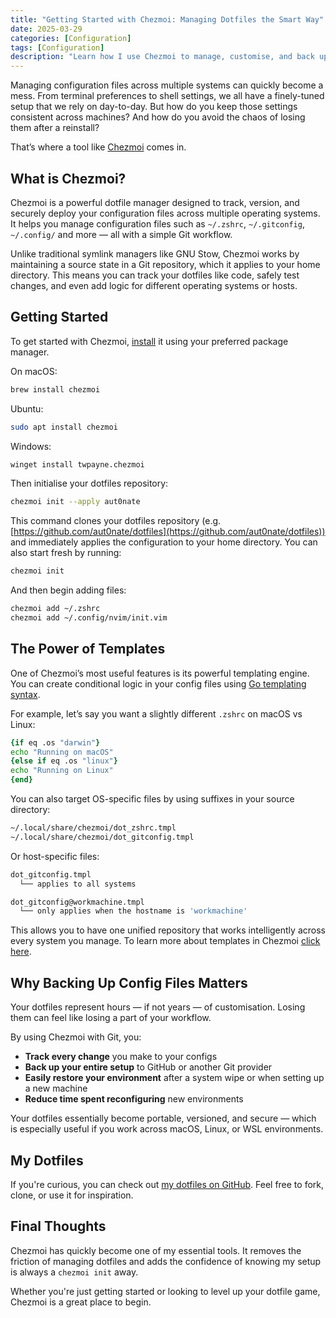 ```yaml
---
title: "Getting Started with Chezmoi: Managing Dotfiles the Smart Way"
date: 2025-03-29
categories: [Configuration]
tags: [Configuration]
description: "Learn how I use Chezmoi to manage, customise, and back up my dotfiles across multiple systems."
---
```


Managing configuration files across multiple systems can quickly become a mess. From terminal preferences to shell settings, we all have a finely-tuned setup that we rely on day-to-day. But how do you keep those settings consistent across machines? And how do you avoid the chaos of losing them after a reinstall?

That’s where a tool like [Chezmoi](https://www.chezmoi.io/) comes in.

## What is Chezmoi?

Chezmoi is a powerful dotfile manager designed to track, version, and securely deploy your configuration files across multiple operating systems. It helps you manage configuration files such as `~/.zshrc`, `~/.gitconfig`, `~/.config/` and more — all with a simple Git workflow.

Unlike traditional symlink managers like GNU Stow, Chezmoi works by maintaining a source state in a Git repository, which it applies to your home directory. This means you can track your dotfiles like code, safely test changes, and even add logic for different operating systems or hosts.

## Getting Started

To get started with Chezmoi, [install](https://www.chezmoi.io/install/) it using your preferred package manager.

On macOS:

```bash
brew install chezmoi
```

Ubuntu:

```bash
sudo apt install chezmoi
```

Windows:

```bash
winget install twpayne.chezmoi
```

Then initialise your dotfiles repository:

```bash
chezmoi init --apply aut0nate
```

This command clones your dotfiles repository (e.g. [https://github.com/aut0nate/dotfiles](https://github.com/aut0nate/dotfiles)) and immediately applies the configuration to your home directory. You can also start fresh by running:

```bash
chezmoi init
```

And then begin adding files:

```bash
chezmoi add ~/.zshrc
chezmoi add ~/.config/nvim/init.vim
```

## The Power of Templates

One of Chezmoi’s most useful features is its powerful templating engine. You can create conditional logic in your config files using [Go templating syntax](https://pkg.go.dev/text/template).

For example, let’s say you want a slightly different `.zshrc` on macOS vs Linux:

```zsh
{if eq .os "darwin"}
echo "Running on macOS"
{else if eq .os "linux"}
echo "Running on Linux"
{end}
```

You can also target OS-specific files by using suffixes in your source directory:

``` bash
~/.local/share/chezmoi/dot_zshrc.tmpl
~/.local/share/chezmoi/dot_gitconfig.tmpl
```

Or host-specific files:

``` bash
dot_gitconfig.tmpl
  └── applies to all systems

dot_gitconfig@workmachine.tmpl
  └── only applies when the hostname is 'workmachine'
```

This allows you to have one unified repository that works intelligently across every system you manage. To learn more about templates in Chezmoi [click here](https://www.chezmoi.io/user-guide/templating/).

## Why Backing Up Config Files Matters

Your dotfiles represent hours — if not years — of customisation. Losing them can feel like losing a part of your workflow.

By using Chezmoi with Git, you:

- **Track every change** you make to your configs
- **Back up your entire setup** to GitHub or another Git provider
- **Easily restore your environment** after a system wipe or when setting up a new machine
- **Reduce time spent reconfiguring** new environments

Your dotfiles essentially become portable, versioned, and secure — which is especially useful if you work across macOS, Linux, or WSL environments.

## My Dotfiles

If you're curious, you can check out [my dotfiles on GitHub](https://github.com/aut0nate/dotfiles). Feel free to fork, clone, or use it for inspiration.

## Final Thoughts

Chezmoi has quickly become one of my essential tools. It removes the friction of managing dotfiles and adds the confidence of knowing my setup is always a `chezmoi init` away.

Whether you're just getting started or looking to level up your dotfile game, Chezmoi is a great place to begin.
